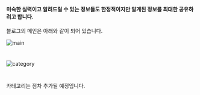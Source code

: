 #### 미숙한 실력이고 알려드릴 수 있는 정보들도 한정적이지만 알게된 정보를 최대한 공유하려고 합니다.  
블로그의 메인은 아래와 같이 되어 있습니다.  

![main](https://user-images.githubusercontent.com/52815908/72304413-d5aaae00-36b3-11ea-9c9d-76aa1d9fa96f.PNG)
#
![category](https://user-images.githubusercontent.com/52815908/72304414-d5aaae00-36b3-11ea-8f20-ba592dd8f087.PNG)
#
카테고리는 점차 추가될 예정입니다.  
